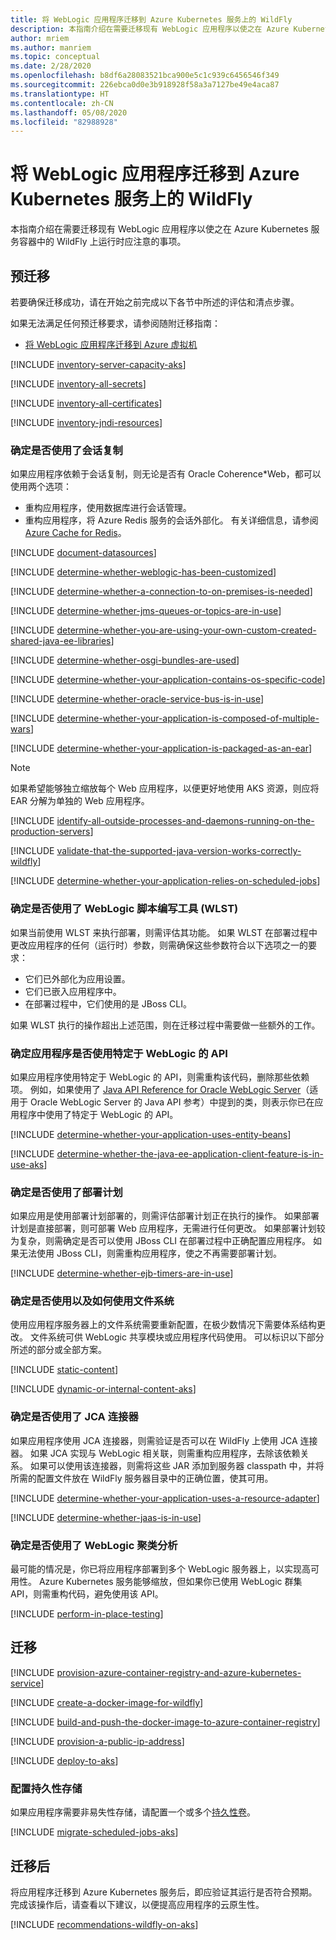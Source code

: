 ```yaml
---
title: 将 WebLogic 应用程序迁移到 Azure Kubernetes 服务上的 WildFly
description: 本指南介绍在需要迁移现有 WebLogic 应用程序以使之在 Azure Kubernetes 服务容器中的 WildFly 上运行时应注意的事项。
author: mriem
ms.author: manriem
ms.topic: conceptual
ms.date: 2/28/2020
ms.openlocfilehash: b8df6a28083521bca900e5c1c939c6456546f349
ms.sourcegitcommit: 226ebca0d0e3b918928f58a3a7127be49e4aca87
ms.translationtype: HT
ms.contentlocale: zh-CN
ms.lasthandoff: 05/08/2020
ms.locfileid: "82988928"
---
```

# <a name="migrate-weblogic-applications-to-wildfly-on-azure-kubernetes-service"></a>将 WebLogic 应用程序迁移到 Azure Kubernetes 服务上的 WildFly

本指南介绍在需要迁移现有 WebLogic 应用程序以使之在 Azure Kubernetes 服务容器中的 WildFly 上运行时应注意的事项。

## <a name="pre-migration"></a>预迁移

若要确保迁移成功，请在开始之前完成以下各节中所述的评估和清点步骤。

如果无法满足任何预迁移要求，请参阅随附迁移指南：

* [将 WebLogic 应用程序迁移到 Azure 虚拟机](migrate-weblogic-to-virtual-machines.md)

[!INCLUDE [inventory-server-capacity-aks](includes/inventory-server-capacity-aks.md)]

[!INCLUDE [inventory-all-secrets](includes/inventory-all-secrets.md)]

[!INCLUDE [inventory-all-certificates](includes/inventory-all-certificates.md)]

[!INCLUDE [inventory-jndi-resources](includes/inventory-jndi-resources.md)]

### <a name="determine-whether-session-replication-is-used"></a>确定是否使用了会话复制

如果应用程序依赖于会话复制，则无论是否有 Oracle Coherence*Web，都可以使用两个选项：

* 重构应用程序，使用数据库进行会话管理。
* 重构应用程序，将 Azure Redis 服务的会话外部化。 有关详细信息，请参阅 [Azure Cache for Redis](/azure/azure-cache-for-redis/cache-overview)。

[!INCLUDE [document-datasources](includes/document-datasources.md)]

[!INCLUDE [determine-whether-weblogic-has-been-customized](includes/determine-whether-weblogic-has-been-customized.md)]

[!INCLUDE [determine-whether-a-connection-to-on-premises-is-needed](includes/determine-whether-a-connection-to-on-premises-is-needed.md)]

[!INCLUDE [determine-whether-jms-queues-or-topics-are-in-use](includes/determine-whether-jms-queues-or-topics-are-in-use.md)]

[!INCLUDE [determine-whether-you-are-using-your-own-custom-created-shared-java-ee-libraries](includes/determine-whether-you-are-using-your-own-custom-created-shared-java-ee-libraries.md)]

[!INCLUDE [determine-whether-osgi-bundles-are-used](includes/determine-whether-osgi-bundles-are-used.md)]

[!INCLUDE [determine-whether-your-application-contains-os-specific-code](includes/determine-whether-your-application-contains-os-specific-code.md)]

[!INCLUDE [determine-whether-oracle-service-bus-is-in-use](includes/determine-whether-oracle-service-bus-is-in-use.md)]

[!INCLUDE [determine-whether-your-application-is-composed-of-multiple-wars](includes/determine-whether-your-application-is-composed-of-multiple-wars.md)]

[!INCLUDE [determine-whether-your-application-is-packaged-as-an-ear](includes/determine-whether-your-application-is-packaged-as-an-ear.md)]

<!-- AKS-specific extension of the last INCLUDE. -->
> [!NOTE]
> 如果希望能够独立缩放每个 Web 应用程序，以便更好地使用 AKS 资源，则应将 EAR 分解为单独的 Web 应用程序。
<!-- end extension -->

[!INCLUDE [identify-all-outside-processes-and-daemons-running-on-the-production-servers](includes/identify-all-outside-processes-and-daemons-running-on-the-production-servers.md)]

[!INCLUDE [validate-that-the-supported-java-version-works-correctly-wildfly](includes/validate-that-the-supported-java-version-works-correctly-wildfly.md)]

[!INCLUDE [determine-whether-your-application-relies-on-scheduled-jobs](includes/determine-whether-your-application-relies-on-scheduled-jobs.md)]

### <a name="determine-whether-weblogic-scripting-tool-wlst-is-used"></a>确定是否使用了 WebLogic 脚本编写工具 (WLST)

如果当前使用 WLST 来执行部署，则需评估其功能。 如果 WLST 在部署过程中更改应用程序的任何（运行时）参数，则需确保这些参数符合以下选项之一的要求：

* 它们已外部化为应用设置。
* 它们已嵌入应用程序中。
* 在部署过程中，它们使用的是 JBoss CLI。

如果 WLST 执行的操作超出上述范围，则在迁移过程中需要做一些额外的工作。

### <a name="determine-whether-your-application-uses-weblogic-specific-apis"></a>确定应用程序是否使用特定于 WebLogic 的 API

如果应用程序使用特定于 WebLogic 的 API，则需重构该代码，删除那些依赖项。 例如，如果使用了 [Java API Reference for Oracle WebLogic Server](https://docs.oracle.com/en/middleware/fusion-middleware/weblogic-server/12.2.1.4/wlapi/index.html?overview-summary.html)（适用于 Oracle WebLogic Server 的 Java API 参考）中提到的类，则表示你已在应用程序中使用了特定于 WebLogic 的 API。

[!INCLUDE [determine-whether-your-application-uses-entity-beans](includes/determine-whether-your-application-uses-entity-beans.md)]

[!INCLUDE [determine-whether-the-java-ee-application-client-feature-is-in-use-aks](includes/determine-whether-the-java-ee-application-client-feature-is-in-use-aks.md)]

### <a name="determine-whether-a-deployment-plan-was-used"></a>确定是否使用了部署计划

如果应用是使用部署计划部署的，则需评估部署计划正在执行的操作。 如果部署计划是直接部署，则可部署 Web 应用程序，无需进行任何更改。 如果部署计划较为复杂，则需确定是否可以使用 JBoss CLI 在部署过程中正确配置应用程序。 如果无法使用 JBoss CLI，则需重构应用程序，使之不再需要部署计划。

[!INCLUDE [determine-whether-ejb-timers-are-in-use](includes/determine-whether-ejb-timers-are-in-use.md)]

### <a name="determine-whether-and-how-the-file-system-is-used"></a>确定是否使用以及如何使用文件系统

使用应用程序服务器上的文件系统需要重新配置，在极少数情况下需要体系结构更改。 文件系统可供 WebLogic 共享模块或应用程序代码使用。 可以标识以下部分所述的部分或全部方案。

[!INCLUDE [static-content](includes/static-content.md)]

[!INCLUDE [dynamic-or-internal-content-aks](includes/dynamic-or-internal-content-aks.md)]

### <a name="determine-whether-jca-connectors-are-used"></a>确定是否使用了 JCA 连接器

如果应用程序使用 JCA 连接器，则需验证是否可以在 WildFly 上使用 JCA 连接器。 如果 JCA 实现与 WebLogic 相关联，则需重构应用程序，去除该依赖关系。 如果可以使用该连接器，则需将这些 JAR 添加到服务器 classpath 中，并将所需的配置文件放在 WildFly 服务器目录中的正确位置，使其可用。

[!INCLUDE [determine-whether-your-application-uses-a-resource-adapter](includes/determine-whether-your-application-uses-a-resource-adapter.md)]

[!INCLUDE [determine-whether-jaas-is-in-use](includes/determine-whether-jaas-is-in-use.md)]

### <a name="determine-whether-weblogic-clustering-is-used"></a>确定是否使用了 WebLogic 聚类分析

最可能的情况是，你已将应用程序部署到多个 WebLogic 服务器上，以实现高可用性。 Azure Kubernetes 服务能够缩放，但如果你已使用 WebLogic 群集 API，则需重构代码，避免使用该 API。

[!INCLUDE [perform-in-place-testing](includes/perform-in-place-testing.md)]

## <a name="migration"></a>迁移

[!INCLUDE [provision-azure-container-registry-and-azure-kubernetes-service](includes/provision-azure-container-registry-and-azure-kubernetes-service.md)]

[!INCLUDE [create-a-docker-image-for-wildfly](includes/create-a-docker-image-for-wildfly.md)]

[!INCLUDE [build-and-push-the-docker-image-to-azure-container-registry](includes/build-and-push-the-docker-image-to-azure-container-registry.md)]

[!INCLUDE [provision-a-public-ip-address](includes/provision-a-public-ip-address.md)]

[!INCLUDE [deploy-to-aks](includes/deploy-to-aks.md)]

### <a name="configure-persistent-storage"></a>配置持久性存储

如果应用程序需要非易失性存储，请配置一个或多个[持久性卷](/azure/aks/azure-disks-dynamic-pv)。

[!INCLUDE [migrate-scheduled-jobs-aks](includes/migrate-scheduled-jobs-aks.md)]

## <a name="post-migration"></a>迁移后

将应用程序迁移到 Azure Kubernetes 服务后，即应验证其运行是否符合预期。 完成该操作后，请查看以下建议，以便提高应用程序的云原生性。

[!INCLUDE [recommendations-wildfly-on-aks](includes/recommendations-wildfly-on-aks.md)]
